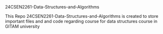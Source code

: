  24CSEN2261-Data-Structures-and-Algorithms

This Repo 24CSEN2261-Data-Structures-and-Algorithms  is created to store important files and and code regarding course for data structures course in GITAM university


